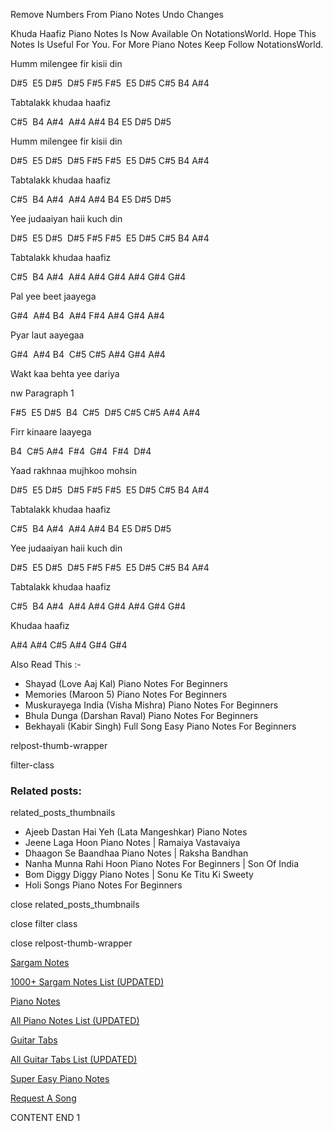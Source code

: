 
Remove Numbers From Piano Notes
Undo Changes

Khuda Haafiz Piano Notes Is Now Available On NotationsWorld. Hope This Notes Is Useful For You. For More Piano Notes Keep Follow NotationsWorld.

Humm milengee fir kisii din

D#5  E5 D#5  D#5 F#5 F#5  E5 D#5 C#5 B4 A#4

Tabtalakk khudaa haafiz

C#5  B4 A#4  A#4 A#4 B4 E5 D#5 D#5

Humm milengee fir kisii din

D#5  E5 D#5  D#5 F#5 F#5  E5 D#5 C#5 B4 A#4

Tabtalakk khudaa haafiz

C#5  B4 A#4  A#4 A#4 B4 E5 D#5 D#5

Yee judaaiyan haii kuch din

D#5  E5 D#5  D#5 F#5 F#5  E5 D#5 C#5 B4 A#4

Tabtalakk khudaa haafiz

C#5  B4 A#4  A#4 A#4 G#4 A#4 G#4 G#4

Pal yee beet jaayega

G#4  A#4 B4  A#4 F#4 A#4 G#4 A#4

Pyar laut aayegaa

G#4  A#4 B4  C#5 C#5 A#4 G#4 A#4

Wakt kaa behta yee dariya

nw Paragraph 1

F#5  E5 D#5  B4  C#5  D#5 C#5 C#5 A#4 A#4

Firr kinaare laayega

B4  C#5 A#4  F#4  G#4  F#4  D#4

Yaad rakhnaa mujhkoo mohsin

D#5  E5 D#5  D#5 F#5 F#5  E5 D#5 C#5 B4 A#4

Tabtalakk khudaa haafiz

C#5  B4 A#4  A#4 A#4 B4 E5 D#5 D#5

Yee judaaiyan haii kuch din

D#5  E5 D#5  D#5 F#5 F#5  E5 D#5 C#5 B4 A#4

Tabtalakk khudaa haafiz

C#5  B4 A#4  A#4 A#4 G#4 A#4 G#4 G#4

Khudaa haafiz

A#4 A#4 C#5 A#4 G#4 G#4

Also Read This :-

* Shayad (Love Aaj Kal) Piano Notes For Beginners
* Memories (Maroon 5) Piano Notes For Beginners
* Muskurayega India (Visha Mishra) Piano Notes For Beginners
* Bhula Dunga (Darshan Raval) Piano Notes For Beginners
* Bekhayali (Kabir Singh) Full Song Easy Piano Notes For Beginners

relpost-thumb-wrapper

filter-class

### Related posts:

related_posts_thumbnails

* Ajeeb Dastan Hai Yeh (Lata Mangeshkar) Piano Notes
* Jeene Laga Hoon Piano Notes | Ramaiya Vastavaiya
* Dhaagon Se Baandhaa Piano Notes | Raksha Bandhan
* Nanha Munna Rahi Hoon Piano Notes For Beginners | Son Of India
* Bom Diggy Diggy Piano Notes | Sonu Ke Titu Ki Sweety
* Holi Songs Piano Notes For Beginners

close related_posts_thumbnails

close filter class

close relpost-thumb-wrapper

[Sargam Notes](https://www.notationsworld.com/sargam-notes.html)

[1000+ Sargam Notes List (UPDATED)](https://www.notationsworld.com/all-songs-list-sargam-notes.html)

[Piano Notes](https://www.notationsworld.com/piano-notes.html)

[All Piano Notes List (UPDATED)](https://www.notationsworld.com/all-songs-list-piano-notes.html)

[Guitar Tabs](https://www.notationsworld.com/guitar-tabs.html)

[All Guitar Tabs List (UPDATED)](https://www.notationsworld.com/all-songs-list-guitar-tabs.html)

[Super Easy Piano Notes](https://studywall.in/)

[Request A Song](https://www.notationsworld.com/request-a-song.html)

CONTENT END 1

